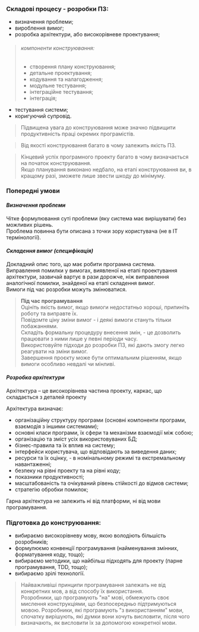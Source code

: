 ### Складові процесу - розробки ПЗ:

- визначення проблеми;
- вироблення вимог;
- розробка архітектури, або високорівневе проектування;

> ###### компоненти конструювання:
>
> - створення плану конструювання;
> - детальне проектування;
> - кодування та налагодження;
> - модульне тестування;
> - інтеграційне тестування;
> - інтеграція;

- тестування системи;
- коригуючий супровід.

> Підвищена увага до конструювання може значно підвищити продуктивність праці окремих програмістів.

> Від якості конструювання багато в чому залежить якість ПЗ.

> Кінцевий успіх програмного проекту багато в чому визначається на початок конструювання.  
> Якщо планування виконано недбало, на етапі конструювання ви, в кращому разі, зможете лише звести шкоду до мінімуму.

### Попередні умови

#### _Визначення проблеми_

Чітке формулювання суті проблеми (яку система має вирішувати) без можливих рішень.  
Проблема повинна бути описана з точки зору користувача (не в ІТ термінології).

#### _Складення вимог (специфікація)_

Докладний опис того, що має робити програмна система.  
Виправлення помилки у вимогах, виявленої на етапі проектування архітектури, зазвичай вартує в рази дорожче, ніж виправлення аналогічної помилки, знайденої на етапі складення вимог.  
Вимоги під час розробки можуть змінюватися.

> **Під час програмування**  
> Оцініть якість вимог, якщо вимоги недостатньо хороші, припиніть роботу та виправте їх.  
> Повідомте ціну зміни вимог - і деякі вимоги стануть тільки побажаннями.  
> Складіть формальну процедуру внесення змін, - це дозволить працювати з ними лише у певні періоди часу.  
> Використовуйте підходи до розробки ПЗ, які дають змогу легко реагувати на зміни вимог.  
> Завершення проєкту може бути оптимальним рішенням, якщо вимоги особливо невдалі чи мінливі.

#### _Розробка архітектури_

Архітектура – це високорівнева частина проекту, каркас, що складається з деталей проекту

Архітектура визначає:

- організаційну структуру програми (основні компоненти програми, взаємодія з іншими системами);
- основні класи програми, їх сфери та механізми взаємодії між собою;
- організацію та зміст усіх використовуваних БД;
- бізнес-правила та їх вплив на систему;
- інтерфейси користувача, що відповідають за виведення даних;
- ресурси та їх оцінку, - в номінальному режимі та екстремальному навантаженні;
- безпеку на рівні проекту та на рівні коду;
- показники продуктивності;
- масштабованість та очікуваний рівень стійкості до відмов системи;
- стратегію обробки помилок;

Гарна архітектура не залежить ні від платформи, ні від мови програмування.

### Підготовка до конструювання:

- вибираємо високорівневу мову, якою володіють більшість розробників;
- формулюємо конвенції програмування (найменування змінних, форматування коду, тощо);
- вибираємо методики, що найбільш підходять для проекту (парне програмування, TDD, тощо);
- вибираємо зрілі технології.

> Найважливіші принципи програмування залежать не від конкретних мов, а від способу їх використання.  
> Розробники, що програмують "на" мові, обмежують своє мислення конструкціями, що безпосередньо підтримуються мовою.
> Розробники, які програмують "з використанням" мови, спочатку вирішують, які думки вони хочуть висловити, після чого визначають, як висловити їх за допомогою конкретної мови.
